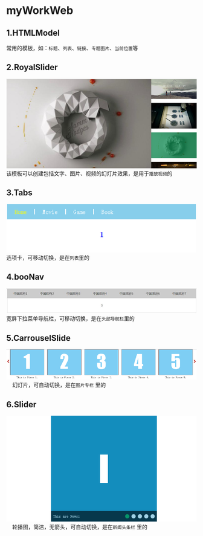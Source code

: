 # myWorkWeb

## 1.HTMLModel
常用的模板，如：`标题`、`列表`、`链接`、`专题图片`、`当前位置`等   

## 2.RoyalSlider
![RoyalSlider](https://github.com/Lucciv/myWorkWeb/blob/master/Pic/RoyalSlider.png "RoyalSlider")   
该模板可以创建包括文字、图片、视频的幻灯片效果，是用于`播放视频`的   

## 3.Tabs
![Tabs](https://github.com/Lucciv/myWorkWeb/blob/master/Pic/Tabs.png "Tabs")    
选项卡，可移动切换，是在`列表`里的   

## 4.booNav
![booNav](https://github.com/Lucciv/myWorkWeb/blob/master/Pic/booNav.jpg "booNav")    
宽屏下拉菜单导航栏，可移动切换，是在`头部导航栏`里的   

## 5.CarrouselSlide
![CarrouselSlide](https://github.com/Lucciv/myWorkWeb/blob/master/Pic/CarrouselSlide.png "CarrouselSlide")    
幻灯片，可自动切换，是在`图片专栏` 里的   

## 6.Slider
![Slider](https://github.com/Lucciv/myWorkWeb/blob/master/Pic/Slider.png "Slider")    
轮播图，简洁，无箭头，可自动切换，是在`新闻头条栏` 里的   
